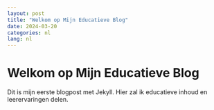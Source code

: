 ```yaml
---
layout: post
title: "Welkom op Mijn Educatieve Blog"
date: 2024-03-20
categories: nl
lang: nl
---
```


# Welkom op Mijn Educatieve Blog

Dit is mijn eerste blogpost met Jekyll. Hier zal ik educatieve inhoud en leerervaringen delen. 